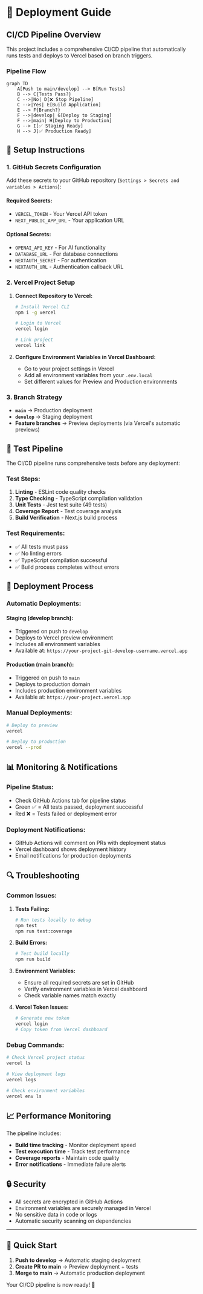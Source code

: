 # 🚀 Deployment Guide

## CI/CD Pipeline Overview

This project includes a comprehensive CI/CD pipeline that automatically runs tests and deploys to Vercel based on branch triggers.

### Pipeline Flow

```mermaid
graph TD
    A[Push to main/develop] --> B[Run Tests]
    B --> C{Tests Pass?}
    C -->|No| D[❌ Stop Pipeline]
    C -->|Yes| E[Build Application]
    E --> F{Branch?}
    F -->|develop| G[Deploy to Staging]
    F -->|main| H[Deploy to Production]
    G --> I[✅ Staging Ready]
    H --> J[✅ Production Ready]
```

## 🔧 Setup Instructions

### 1. GitHub Secrets Configuration

Add these secrets to your GitHub repository (`Settings > Secrets and variables > Actions`):

#### Required Secrets:
- `VERCEL_TOKEN` - Your Vercel API token
- `NEXT_PUBLIC_APP_URL` - Your application URL

#### Optional Secrets:
- `OPENAI_API_KEY` - For AI functionality
- `DATABASE_URL` - For database connections
- `NEXTAUTH_SECRET` - For authentication
- `NEXTAUTH_URL` - Authentication callback URL

### 2. Vercel Project Setup

1. **Connect Repository to Vercel:**
   ```bash
   # Install Vercel CLI
   npm i -g vercel
   
   # Login to Vercel
   vercel login
   
   # Link project
   vercel link
   ```

2. **Configure Environment Variables in Vercel Dashboard:**
   - Go to your project settings in Vercel
   - Add all environment variables from your `.env.local`
   - Set different values for Preview and Production environments

### 3. Branch Strategy

- **`main`** → Production deployment
- **`develop`** → Staging deployment
- **Feature branches** → Preview deployments (via Vercel's automatic previews)

## 🧪 Test Pipeline

The CI/CD pipeline runs comprehensive tests before any deployment:

### Test Steps:
1. **Linting** - ESLint code quality checks
2. **Type Checking** - TypeScript compilation validation
3. **Unit Tests** - Jest test suite (49 tests)
4. **Coverage Report** - Test coverage analysis
5. **Build Verification** - Next.js build process

### Test Requirements:
- ✅ All tests must pass
- ✅ No linting errors
- ✅ TypeScript compilation successful
- ✅ Build process completes without errors

## 🚀 Deployment Process

### Automatic Deployments:

#### Staging (develop branch):
- Triggered on push to `develop`
- Deploys to Vercel preview environment
- Includes all environment variables
- Available at: `https://your-project-git-develop-username.vercel.app`

#### Production (main branch):
- Triggered on push to `main`
- Deploys to production domain
- Includes production environment variables
- Available at: `https://your-project.vercel.app`

### Manual Deployments:

```bash
# Deploy to preview
vercel

# Deploy to production
vercel --prod
```

## 📊 Monitoring & Notifications

### Pipeline Status:
- Check GitHub Actions tab for pipeline status
- Green ✅ = All tests passed, deployment successful
- Red ❌ = Tests failed or deployment error

### Deployment Notifications:
- GitHub Actions will comment on PRs with deployment status
- Vercel dashboard shows deployment history
- Email notifications for production deployments

## 🔍 Troubleshooting

### Common Issues:

1. **Tests Failing:**
   ```bash
   # Run tests locally to debug
   npm test
   npm run test:coverage
   ```

2. **Build Errors:**
   ```bash
   # Test build locally
   npm run build
   ```

3. **Environment Variables:**
   - Ensure all required secrets are set in GitHub
   - Verify environment variables in Vercel dashboard
   - Check variable names match exactly

4. **Vercel Token Issues:**
   ```bash
   # Generate new token
   vercel login
   # Copy token from Vercel dashboard
   ```

### Debug Commands:

```bash
# Check Vercel project status
vercel ls

# View deployment logs
vercel logs

# Check environment variables
vercel env ls
```

## 📈 Performance Monitoring

The pipeline includes:
- **Build time tracking** - Monitor deployment speed
- **Test execution time** - Track test performance
- **Coverage reports** - Maintain code quality
- **Error notifications** - Immediate failure alerts

## 🔒 Security

- All secrets are encrypted in GitHub Actions
- Environment variables are securely managed in Vercel
- No sensitive data in code or logs
- Automatic security scanning on dependencies

---

## 🎯 Quick Start

1. **Push to develop** → Automatic staging deployment
2. **Create PR to main** → Preview deployment + tests
3. **Merge to main** → Automatic production deployment

Your CI/CD pipeline is now ready! 🚀
